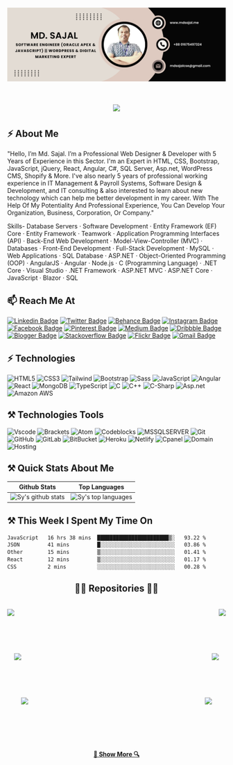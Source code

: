 ![GIF](https://github.com/mdsajalcse/mdsajalcse/blob/main/Md.%20Sajal.png)
<h1 align="center">
  <a href="https://git.io/typing-svg">
    <img src="https://readme-typing-svg.herokuapp.com/?lines=Software+Engineer!+;Oracle+Apex..;JavaScript+,+WordPress+and+Digital+Marketing+Expert&center=true&size=30">
  </a>
</h1>

## ⚡ About Me

"Hello, I’m Md. Sajal. I’m a Professional Web Designer & Developer with 5 Years of Experience in this Sector. I'm an Expert in HTML, CSS, Bootstrap, JavaScript, jQuery, React, Angular, C#, SQL Server, Asp.net, WordPress CMS, Shopify & More. I've also nearly 5 years of professional working experience in IT Management & Payroll Systems, Software Design & Development, and IT consulting & also interested to learn about new technology which can help me better development in my career. With The Help Of My Potentiality And Professional Experience, You Can Develop Your Organization, Business, Corporation, Or Company."

Skills-
Database Servers · Software Development · Entity Framework (EF) Core · Entity Framework · Teamwork · Application Programming Interfaces (API) · Back-End Web Development · Model-View-Controller (MVC) · Databases · Front-End Development · Full-Stack Development · MySQL · Web Applications · SQL Database · ASP.NET · Object-Oriented Programming (OOP) · AngularJS · Angular · Node.js · C (Programming Language) · .NET Core · Visual Studio · .NET Framework · ASP.NET MVC · ASP.NET Core · JavaScript · Blazor · SQL   


## 📫 Reach Me At 

[![Linkedin Badge](https://img.shields.io/badge/-mdsajal-blue?style=flat-square&logo=Linkedin&logoColor=white&link=https://www.linkedin.com/in/mdsajalcse/)](https://www.linkedin.com/in/mdsajalcse/)
[![Twitter Badge](https://img.shields.io/badge/-mdsajal-blue?style=flat-square&logo=Twitter&logoColor=white&link=https://twitter.com/mdsajal_/)](https://twitter.com/mdsajal_/)
[![Behance Badge](https://img.shields.io/badge/mdsajal-1877F2?style=flat-square&logo=behance&logoColor=white&link=https://www.behance.net/md-sajal/)](https://www.behance.net/md-sajal/)
[![Instagram Badge](https://img.shields.io/badge/mdsajal-1877F2?style=flat-square&logo=instagram&logoColor=white&link=https://www.instagram.com/md.sajal.cse/)](https://www.instagram.com/md.sajal.cse/)
[![Facebook Badge](https://img.shields.io/badge/mdsajal-1877F2?style=flat-square&logo=facebook&logoColor=white&link=https://www.facebook.com/md.sajal.cse/)](https://www.facebook.com/md.sajal.cse/)
[![Pinterest Badge](https://img.shields.io/badge/mdsajal-1877F2?style=flat-square&logo=Pinterest&logoColor=white&link=https://www.pinterest.com/mdsajal_/)](https://www.pinterest.com/mdsajal_/)
[![Medium Badge](https://img.shields.io/badge/mdsajal-12100E?style=flat-square&logo=medium&logoColor=white&link=https://medium.com/@mdsajal/)](https://medium.com/@mdsajal/)
[![Dribbble Badge](https://img.shields.io/badge/mdsajal-1877F2?style=flat-square&logo=Dribbble&logoColor=white&link=https://dribbble.com/mdsajal/)](https://dribbble.com/mdsajal/)
[![Blogger Badge](https://img.shields.io/badge/mdsajal-1877F2?style=flat-square&logo=blogger&logoColor=white&link=https://md-sajal.blogspot.com//)](https://md-sajal.blogspot.com/)
[![Stackoverflow Badge](https://img.shields.io/badge/mdsajal-1877F2?style=flat-square&logo=stackoverflow&logoColor=white&link=https://stackoverflow.com/users/12133867/md-sajal/)](https://stackoverflow.com/users/12133867/md-sajal/)
[![Flickr Badge](https://img.shields.io/badge/mdsajal-1877F2?style=flat-square&logo=flickr&logoColor=white&link=https:https://www.flickr.com/photos/mdsajal/)](https://www.flickr.com/photos/mdsajal/)
[![Gmail Badge](https://img.shields.io/badge/-mdsajal-c14438?style=flat-square&logo=Gmail&logoColor=white&link=mailto:mdsajalcse@gmail.com)](mailto:mdsajalcse@gmail.com)

## ⚡ Technologies

![HTML5](https://img.shields.io/badge/-HTML5-E34F26?style=flat-square&logo=html5&logoColor=white)
![CSS3](https://img.shields.io/badge/-CSS3-1572B6?style=flat-square&logo=css3)
![Tailwind](https://img.shields.io/badge/-Tailwind-1572B6?style=flat-square&logo=tailwind)
![Bootstrap](https://img.shields.io/badge/-Bootstrap-563D7C?style=flat-square&logo=bootstrap)
![Sass](https://img.shields.io/badge/-Sass-563D7C?style=flat-square&logo=sass)
![JavaScript](https://img.shields.io/badge/-JavaScript-black?style=flat-square&logo=javascript)
![Angular](https://img.shields.io/badge/-Angular-black?style=flat-square&logo=angular)
![React](https://img.shields.io/badge/-React-black?style=flat-square&logo=react)
![MongoDB](https://img.shields.io/badge/-MongoDB-black?style=flat-square&logo=mongodb)
![TypeScript](https://img.shields.io/badge/-TypeScript-007ACC?style=flat-square&logo=typescript)
![C](https://img.shields.io/badge/-C-00599C?style=flat-square&logo=c)
![C++](https://img.shields.io/badge/-C++-00599C?style=flat-square&logo=c)
![C-Sharp](https://img.shields.io/badge/-CSharp-00599C?style=flat-square&logo=c-sharp)
![Asp.net](https://img.shields.io/badge/-ASP.NET-00599C?style=flat-square&logo=asp.net)
![Amazon AWS](https://img.shields.io/badge/Amazon%20AWS-232F3E?style=flat-square&logo=amazon-aws)

 
## ⚒ Technologies Tools

![Vscode](https://img.shields.io/badge/-VSCode-black?style=flat-square&logo=vscode)
![Brackets](https://img.shields.io/badge/-Brackets-black?style=flat-square&logo=brackets)
![Atom](https://img.shields.io/badge/-Atom-black?style=flat-square&logo=atom)
![Codeblocks](https://img.shields.io/badge/-Codeblocks-00599C?style=flat-square&logo=codeblocks)
![MSSQLSERVER](https://img.shields.io/badge/-MSSQLSERVER-black?style=flat-square&logo=mssqlserver)
![Git](https://img.shields.io/badge/-Git-black?style=flat-square&logo=git)
![GitHub](https://img.shields.io/badge/-GitHub-181717?style=flat-square&logo=github)
![GitLab](https://img.shields.io/badge/-GitLab-FCA121?style=flat-square&logo=gitlab)
![BitBucket](https://img.shields.io/badge/-BitBucket-darkblue?style=flat-square&logo=bitbucket)
![Heroku](https://img.shields.io/badge/-Heroku-430098?style=flat-square&logo=heroku)
![Netlify](https://img.shields.io/badge/-Netlify-430098?style=flat-square&logo=netlify)
![Cpanel](https://img.shields.io/badge/-Cpanel-FCA121?style=flat-square&logo=cpanel)
![Domain](https://img.shields.io/badge/-Domain-FCA121?style=flat-square&logo=domain)
![Hosting](https://img.shields.io/badge/-Hosting-FCA121?style=flat-square&logo=hosting)

## ⚒ Quick Stats About Me

| Github Stats | Top Languages |
| --- | --- |
| ![Sy's github stats](https://github-readme-stats.vercel.app/api?username=mdsajalcse&show_icons=true&title_color=f6c32c&icon_color=f6c32c&text_color=9f9f9f&bg_color=151515&count_private=true) | ![Sy's top languages](https://github-readme-stats.vercel.app/api/top-langs/?username=mdsajalcse&show_icons=true&title_color=f6c32c&icon_color=f6c32c&text_color=9f9f9f&bg_color=151515&count_private=true&layout=compact) |

## ⚒ This Week I Spent My Time On
<!--START_SECTION:waka-->

```txt
JavaScript   16 hrs 38 mins  ███████████████████████▒░   93.22 %
JSON         41 mins         █░░░░░░░░░░░░░░░░░░░░░░░░   03.86 %
Other        15 mins         ▒░░░░░░░░░░░░░░░░░░░░░░░░   01.41 %
React        12 mins         ▒░░░░░░░░░░░░░░░░░░░░░░░░   01.17 %
CSS          2 mins          ░░░░░░░░░░░░░░░░░░░░░░░░░   00.28 %
```

<!--END_SECTION:waka-->


<h2 align="center">👨‍💻 Repositories 👨‍💻</h2>
<br>
<div width="100%" align="center"><a align="left" href="https://github.com/mdsajalcse/Software-Engineering-Roadmap" title="Software"><img align="left" height="115" src="https://github-readme-stats.vercel.app/api/pin/?username=mdsajalcse&repo=Software-Engineering-Roadmap&theme=react&border_color=61dafb&border_radius=10"></a><a align="right" href="https://github.com/mdsajalcse/Railsheba" title="RailSheba"><img align="right" height="115" src="https://github-readme-stats.vercel.app/api/pin/?username=mdsajalcse&repo=RailSheba&theme=react&border_color=61dafb&border_radius=10"></a>
</div>
<br/><br/><br/><br/><br/><br/>
<div width="100%" align="center"><a align="left" href="https://github.com/mdsajalcse/Explore-JavaScript" title="JavaScript"><img align="left" height="115" src="https://github-readme-stats.vercel.app/api/pin/?username=mdsajalcse&repo=Explore-JavaScript&theme=react&border_color=61dafb&border_radius=10"></a><a align="right" href="https://github.com/mdsajalcse/C-Programming-Math-Functions" title="C-Programming-Math-Functions"><img align="right" height="115" src="https://github-readme-stats.vercel.app/api/pin/?username=mdsajalcse&repo=C-Programming-Math-Functions&theme=react&border_color=61dafb&border_radius=10"></a>
</div>
<br/><br/><br/><br/><br/><br/>
<div width="100%" align="center"><a align="left" href="https://github.com/mdsajalcse/C-" title="C++"><img align="left" height="115" src="https://github-readme-stats.vercel.app/api/pin/?username=mdsajalcse&repo=C-&theme=react&border_color=61dafb&border_radius=10"></a><a align="right" href="https://github.com/mdsajalcse/C-Sharp" title="Software"><img align="right" height="115" src="https://github-readme-stats.vercel.app/api/pin/?username=mdsajalcse&repo=C-Sharp&theme=react&border_color=61dafb&border_radius=10"></a>
<br/><br/><br/><br/><br/><br/>
<h4 align="center">
  <a href="https://github.com/mdsajalcse?tab=repositories" title="Show Repositories">🔎 Show More 🔍</a>
</h4>


